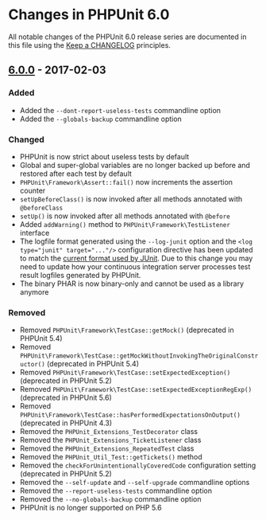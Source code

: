 # Changes in PHPUnit 6.0

All notable changes of the PHPUnit 6.0 release series are documented in this file using the [Keep a CHANGELOG](http://keepachangelog.com/) principles.

## [6.0.0] - 2017-02-03

### Added

* Added the `--dont-report-useless-tests` commandline option
* Added the `--globals-backup` commandline option

### Changed

* PHPUnit is now strict about useless tests by default
* Global and super-global variables are no longer backed up before and restored after each test by default
* `PHPUnit\Framework\Assert::fail()` now increments the assertion counter
* `setUpBeforeClass()` is now invoked after all methods annotated with `@beforeClass`
* `setUp()` is now invoked after all methods annotated with `@before`
* Added `addWarning()` method to `PHPUnit\Framework\TestListener` interface
* The logfile format generated using the `--log-junit` option and the `<log type="junit" target="..."/>` configuration directive has been updated to match the [current format used by JUnit](http://llg.cubic.org/docs/junit/). Due to this change you may need to update how your continuous integration server processes test result logfiles generated by PHPUnit.
* The binary PHAR is now binary-only and cannot be used as a library anymore

### Removed

* Removed `PHPUnit\Framework\TestCase::getMock()` (deprecated in PHPUnit 5.4)
* Removed `PHPUnit\Framework\TestCase::getMockWithoutInvokingTheOriginalConstructor()` (deprecated in PHPUnit 5.4)
* Removed `PHPUnit\Framework\TestCase::setExpectedException()` (deprecated in PHPUnit 5.2)
* Removed `PHPUnit\Framework\TestCase::setExpectedExceptionRegExp()` (deprecated in PHPUnit 5.6)
* Removed `PHPUnit\Framework\TestCase::hasPerformedExpectationsOnOutput()` (deprecated in PHPUnit 4.3)
* Removed the `PHPUnit_Extensions_TestDecorator` class
* Removed the `PHPUnit_Extensions_TicketListener` class
* Removed the `PHPUnit_Extensions_RepeatedTest` class
* Removed the `PHPUnit_Util_Test::getTickets()` method
* Removed the `checkForUnintentionallyCoveredCode` configuration setting (deprecated in PHPUnit 5.2)
* Removed the `--self-update` and `--self-upgrade` commandline options
* Removed the `--report-useless-tests` commandline option
* Removed the `--no-globals-backup` commandline option
* PHPUnit is no longer supported on PHP 5.6

[6.0.0]: https://github.com/sebastianbergmann/phpunit/compare/5.7...6.0.0

